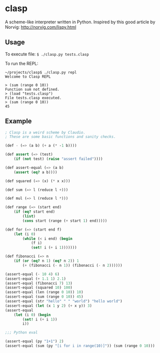 # clasp
A scheme-like interpreter written in Python. 
Inspired by this good article by Norvig: http://norvig.com/lispy.html

## Usage

To execute file:
```$ ./clasp.py tests.clasp```

To run the REPL:
```
~/projects/clasp$ ./clasp.py repl
Welcome to Clasp REPL

> (sum (range 0 10))
Function sum not defined.
> (load "tests.clasp")
File tests.clasp executed.
> (sum (range 0 10))
45
```

## Example

```scheme
; Clasp is a weird scheme by Claudio. 
; These are some basic functions and sanity checks.

(def - (=> (a b) (+ a (* -1 b))))

(def assert (=> (test)
    (if (not test) (raise "assert failed"))))

(def assert-equal (=> (a b)
    (assert (eq? a b))))

(def squared (=> (x) (* x x)))

(def sum (=> l (reduce l +)))

(def mul (=> l (reduce l *)))

(def range (=> (start end)
    (if (eq? start end)
        (list)
        (cons start (range (+ start 1) end)))))

(def for (=> (start end f)
    (let (i 0)
        (while (< i end) (begin
            (f i)
            (set! i (+ i 1)))))))

(def fibonacci (=> n
    (if (or (eq? n 1) (eq? n 2)) 1
        (+ (fibonacci (- n 1)) (fibonacci (- n 2))))))

(assert-equal (- 10 4) 6)
(assert-equal (+ 1.1 1) 2.1)
(assert-equal (fibonacci 7) 13)
(assert-equal (squared 10) 100)
(assert-equal (len (range 0 10)) 10)
(assert-equal (sum (range 0 10)) 45)
(assert-equal (str "hello" " " "world") "hello world")
(assert-equal (let (x 1 y 2) (+ x y)) 3)
(assert-equal
    (let (i 0) (begin
        (set! i (+ i 1))
        i))

;;; Python eval

(assert-equal (py "1+1") 2)
(assert-equal (sum (py "[i for i in range(10)]")) (sum (range 0 10)))
```


